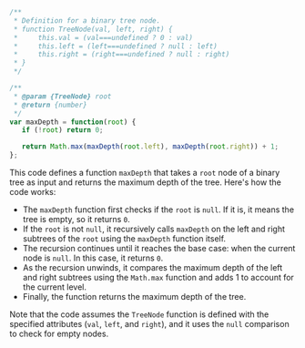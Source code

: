 ```javascript
/**
 * Definition for a binary tree node.
 * function TreeNode(val, left, right) {
 *     this.val = (val===undefined ? 0 : val)
 *     this.left = (left===undefined ? null : left)
 *     this.right = (right===undefined ? null : right)
 * }
 */

/**
 * @param {TreeNode} root
 * @return {number}
 */
var maxDepth = function(root) {
   if (!root) return 0;

   return Math.max(maxDepth(root.left), maxDepth(root.right)) + 1;
};
```

This code defines a function `maxDepth` that takes a `root` node of a binary tree as input and returns the maximum depth of the tree. Here's how the code works:

- The `maxDepth` function first checks if the `root` is `null`. If it is, it means the tree is empty, so it returns `0`.
- If the `root` is not `null`, it recursively calls `maxDepth` on the left and right subtrees of the `root` using the `maxDepth` function itself.
- The recursion continues until it reaches the base case: when the current node is `null`. In this case, it returns `0`.
- As the recursion unwinds, it compares the maximum depth of the left and right subtrees using the `Math.max` function and adds 1 to account for the current level.
- Finally, the function returns the maximum depth of the tree.

Note that the code assumes the `TreeNode` function is defined with the specified attributes (`val`, `left`, and `right`), and it uses the `null` comparison to check for empty nodes.

